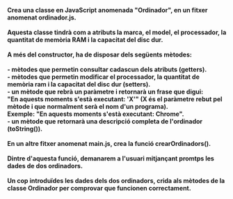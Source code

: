 <p><b>Crea una classe en JavaScript anomenada "Ordinador", en un fitxer anomenat ordinador.js. <br>
            <br>
            Aquesta classe tindrà com a atributs la marca, el model, el processador, la quantitat de memòria RAM i la
            capacitat del disc dur.<br>
            <br>
            A més del constructor, ha de disposar dels següents mètodes:<br>
            <br>
            - mètodes que permetin consultar cadascun dels atributs (getters).<br>
            - mètodes que permetin modificar el processador, la quantitat de memòria ram i la capacitat del disc dur
            (setters).<br>
            - un mètode que rebrà un paràmetre i retornarà un frase que digui:<br>
            "En aquests moments s'està executant: 'X'" (X és el paràmetre rebut pel mètode i que normalment serà el nom
            d'un programa).<br>
            Exemple: "En aquests moments s'està executant: Chrome".<br>
            - un mètode que retornarà una descripció completa de l'ordinador (toString()).<br>
            <br>
            En un altre fitxer anomenat main.js, crea la funció crearOrdinadors().<br>
            <br>
            Dintre d'aquesta funció, demanarem a l'usuari mitjançant promtps les dades de dos ordinadors.<br>
            <br>
            Un cop introduïdes les dades dels dos ordinadors, crida als mètodes de la classe Ordinador per comprovar que
            funcionen correctament.